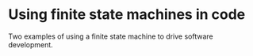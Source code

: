 
# Using finite state machines in code


Two examples of using a finite state machine to drive software development.

